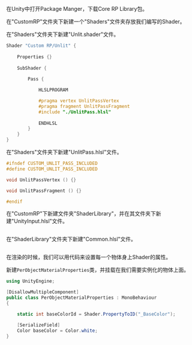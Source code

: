 在Unity中打开Package Manger，下载Core RP Library包。

在"CustomRP"文件夹下新建一个"Shaders"文件夹存放我们编写的Shader。

在"Shaders"文件夹下新建"Unlit.shader"文件。

```c++
Shader "Custom RP/Unlit" {
	
	Properties {}
	
	SubShader {
		
		Pass {

            HLSLPROGRAM

			#pragma vertex UnlitPassVertex
			#pragma fragment UnlitPassFragment
			#include "./UnlitPass.hlsl"
            
			ENDHLSL
        }
	}
}
```

在"Shaders"文件夹下新建"UnlitPass.hlsl"文件。

```c++
#ifndef CUSTOM_UNLIT_PASS_INCLUDED
#define CUSTOM_UNLIT_PASS_INCLUDED

void UnlitPassVertex () {}

void UnlitPassFragment () {}

#endif
```

在"CustomRP"下新建文件夹"ShaderLibrary"，并在其文件夹下新建"UnityInput.hlsl"文件。

```c++

```

在"ShaderLibrary"文件夹下新建"Common.hlsl"文件。

```c++

```

在渲染的时候，我们可以用代码来设置每一个物体身上Shader的属性。

新建`PerObjectMaterialProperties`类，并挂载在我们需要实例化的物体上面。

```csharp
using UnityEngine;

[DisallowMultipleComponent]
public class PerObjectMaterialProperties : MonoBehaviour
{

    static int baseColorId = Shader.PropertyToID("_BaseColor");

    [SerializeField]
    Color baseColor = Color.white;
}
```



